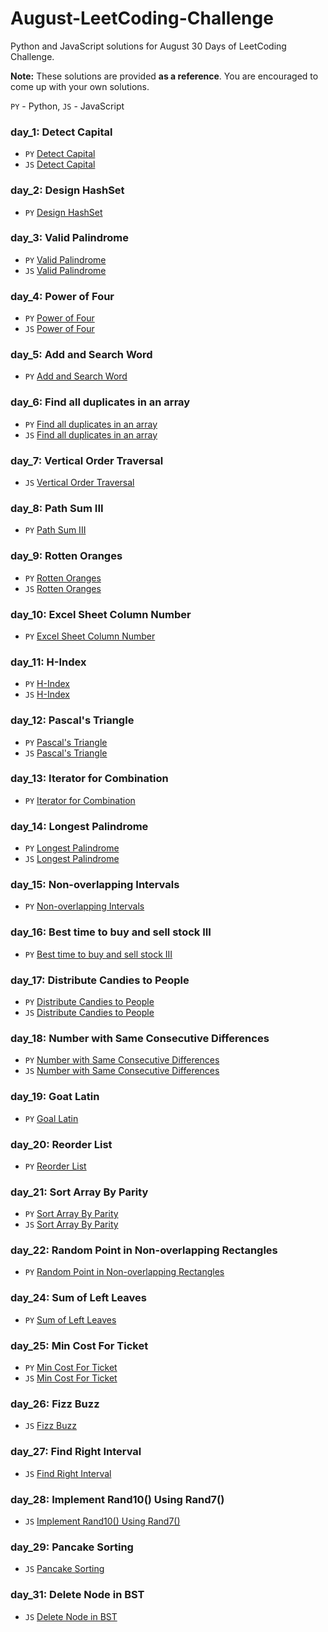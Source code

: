 # August-LeetCoding-Challenge
Python and JavaScript solutions for August 30 Days of LeetCoding Challenge.

**Note:** These solutions are provided **as a reference**. You are encouraged to come up with your own solutions.


`PY` - Python, `JS` - JavaScript

### day_1: Detect Capital 

- `PY` [Detect Capital](./day_1/Detect_Capital.py)
- `JS` [Detect Capital](./day_1/Detect_Capital.js) 


### day_2: Design HashSet 

- `PY` [Design HashSet](./day_2/Design_HashSet.py)


### day_3: Valid Palindrome 

- `PY` [Valid Palindrome](./day_3/Valid_Palindrome.py)
- `JS` [Valid Palindrome](./day_3/Valid_palindrome.js)

### day_4:  Power of Four

- `PY` [Power of Four](/day_4/Power_of_Four.py)
- `JS` [Power of Four](/day_4/Power_of_Four.js)

### day_5: Add and Search Word 

- `PY` [Add and Search Word](./day_5/Add_and_Search_Word_Data_structure_design.py)

### day_6: Find all duplicates in an array 

- `PY` [Find all duplicates in an array](./day_6/Find_All_Duplicates_in_an_Array.py)
- `JS` [Find all duplicates in an array](./day_6/Find_All_Duplicates_in_an_Array.js)

### day_7: Vertical Order Traversal  

- `JS` [Vertical Order Traversal](./day_7/Vertical_Order_Traversal_of_a_Binary_tree.js)

### day_8: Path Sum III  

- `PY` [Path Sum III](./day_8/Path_Sum_III.py)

### day_9: Rotten Oranges  

- `PY` [Rotten Oranges](./day_9/Rotting_Oranges.py)
- `JS` [Rotten Oranges](./day_9/Rotten_Oranges.js)

### day_10: Excel Sheet Column Number  

- `PY` [Excel Sheet Column Number](./day_10/Excel_Sheet_Column_Number.py)

### day_11: H-Index  

- `PY` [H-Index](./day_11/H-Index.py)
- `JS` [H-Index](./day_11/H-index.js)

### day_12: Pascal's Triangle   

- `PY` [Pascal's Triangle](./day_12/Pascal's_Triangle_II.py)
- `JS` [Pascal's Triangle](./day_12/Pascal's_Triangle_II.py)

### day_13: Iterator for Combination

- `PY` [Iterator for Combination](./day_13/Iterator_for_Combination.py)


### day_14: Longest Palindrome 

- `PY` [Longest Palindrome](./day_14/Longest_Palindrome.py)
- `JS` [Longest Palindrome](./day_14/Longest_Palindrome.js)

### day_15: Non-overlapping Intervals 

- `PY` [Non-overlapping Intervals](./day_15/Non-overlapping_Intervals.py)

### day_16: Best time to buy and sell stock III 

- `PY` [Best time to buy and sell stock III](./day_16/Buy_and_Sell_Stock_III.py)

### day_17: Distribute Candies to People 

- `PY` [Distribute Candies to People](./day_17/Distribute_Candies_to_People.py)
- `JS` [Distribute Candies to People](./day_17/Distribute_Candies_to_People.js)

### day_18: Number with Same Consecutive Differences  

- `PY` [Number with Same Consecutive Differences](./day_18/Numbers_With_Same_Consecutive_Differences.py)
- `JS` [Number with Same Consecutive Differences](./day_18/Numbers_With_Same_Consecutive_Differences.js)

### day_19: Goat Latin  

- `PY` [Goal Latin](./day_19/goat_latin.py)

### day_20: Reorder List  

- `PY` [Reorder List](./day_20/Reorder_List.py)

### day_21: Sort Array By Parity

- `PY` [Sort Array By Parity](./day_21/Sort_Array_By_Parity.py)
- `JS` [Sort Array By Parity](./day_21/Sort_Array_by_Parity.js)


### day_22: Random Point in Non-overlapping Rectangles
- `PY` [Random Point in Non-overlapping Rectangles](./day_22/Random_Point_in_Non-overlapping_Rectangles.py)


### day_24: Sum of Left Leaves
- `PY` [Sum of Left Leaves](./day_24/Sum_of_Left_Leaves.py)

### day_25: Min Cost For Ticket 
- `PY` [Min Cost For Ticket](./day_25/Minimum_Cost_For_Tickets.py)
- `JS` [Min Cost For Ticket](./day_25/min_cost_for_tickets.js)

### day_26: Fizz Buzz
- `JS` [Fizz Buzz](./day_26/Fizz_Buzz.js)

### day_27: Find Right Interval
- `JS` [Find Right Interval](./day_27/find_right_interval.py)

### day_28: Implement Rand10() Using Rand7()
- `JS` [Implement Rand10() Using Rand7()](./day_28/Implement_Rand10_Using_Rand7.py)

### day_29: Pancake Sorting 
- `JS` [Pancake Sorting](./day_29/Pancake_Sorting.py)

### day_31: Delete Node in BST
- `JS` [Delete Node in BST](./day_31/Delete_Node_in_a_BST.py)